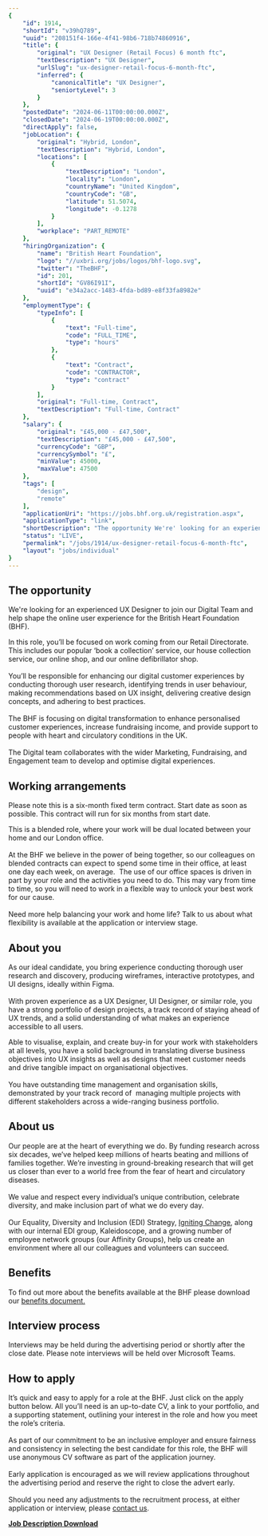 ```yaml
---
{
	"id": 1914,
	"shortId": "v39hQ789",
	"uuid": "208151f4-166e-4f41-98b6-718b74860916",
	"title": {
		"original": "UX Designer (Retail Focus) 6 month ftc",
		"textDescription": "UX Designer",
		"urlSlug": "ux-designer-retail-focus-6-month-ftc",
		"inferred": {
			"canonicalTitle": "UX Designer",
			"seniortyLevel": 3
		}
	},
	"postedDate": "2024-06-11T00:00:00.000Z",
	"closedDate": "2024-06-19T00:00:00.000Z",
	"directApply": false,
	"jobLocation": {
		"original": "Hybrid, London",
		"textDescription": "Hybrid, London",
		"locations": [
			{
				"textDescription": "London",
				"locality": "London",
				"countryName": "United Kingdom",
				"countryCode": "GB",
				"latitude": 51.5074,
				"longitude": -0.1278
			}
		],
		"workplace": "PART_REMOTE"
	},
	"hiringOrganization": {
		"name": "British Heart Foundation",
		"logo": "//uxbri.org/jobs/logos/bhf-logo.svg",
		"twitter": "TheBHF",
		"id": 201,
		"shortId": "GV86I91I",
		"uuid": "e34a2acc-1483-4fda-bd89-e8f33fa8982e"
	},
	"employmentType": {
		"typeInfo": [
			{
				"text": "Full-time",
				"code": "FULL_TIME",
				"type": "hours"
			},
			{
				"text": "Contract",
				"code": "CONTRACTOR",
				"type": "contract"
			}
		],
		"original": "Full-time, Contract",
		"textDescription": "Full-time, Contract"
	},
	"salary": {
		"original": "£45,000 - £47,500",
		"textDescription": "£45,000 - £47,500",
		"currencyCode": "GBP",
		"currencySymbol": "£",
		"minValue": 45000,
		"maxValue": 47500
	},
	"tags": [
		"design",
		"remote"
	],
	"applicationUri": "https://jobs.bhf.org.uk/registration.aspx",
	"applicationType": "link",
	"shortDescription": "The opportunity We're' looking for an experienced UX Designer to join our Digital Team and help shape the online user experience for the British Heart Foundation (BHF). In this role, you’ll’ be",
	"status": "LIVE",
	"permalink": "/jobs/1914/ux-designer-retail-focus-6-month-ftc",
	"layout": "jobs/individual"
}
---
```

<h2>The opportunity</h2><p>We're looking for an experienced UX Designer to join our Digital Team and help shape the online user experience for the British Heart Foundation (BHF).&nbsp;</p><p>In this role, you’ll be focused on work coming from our Retail Directorate. This includes our popular ‘book a collection’ service, our house collection service, our online shop, and our online defibrillator shop.<br><br>You’ll be responsible for enhancing our digital customer experiences by conducting thorough user research, identifying trends in user behaviour, making recommendations based on UX insight, delivering creative design concepts, and adhering to best practices.<br><br>The BHF is focusing on digital transformation to enhance personalised customer experiences, increase fundraising income, and provide support to people with heart and circulatory conditions in the UK.&nbsp;<br><br>The Digital team collaborates with the wider Marketing, Fundraising, and Engagement team to develop and optimise digital experiences.</p><h2>Working arrangements</h2><p>Please note this is a six-month fixed term contract. Start date as soon as possible. This contract will run for six months from start date.</p><p>This is a blended role, where your work will be dual located between your home and our London office.<br><br>At the BHF we believe in the power of being together, so our colleagues on blended contracts can expect to spend some time in their office, at least one day each week, on average.&nbsp; The use of our office spaces is driven in part by your role and the activities you need to do. This may vary from time to time, so you will need to work in a flexible way to unlock your best work for our cause.<br><br>Need more help balancing your work and home life? Talk to us about what flexibility is available at the application or interview stage.</p><h2>About you</h2><p>As our ideal candidate, you bring experience conducting thorough user research and discovery, producing wireframes, interactive prototypes, and UI designs, ideally within Figma.&nbsp;<br><br>With proven experience as a UX Designer, UI Designer, or similar role, you have a strong portfolio of design projects, a track record of staying ahead of UX trends, and a solid understanding of what makes an experience accessible to all users.</p><p>Able to visualise, explain, and create buy-in for your work with stakeholders at all levels, you have a solid background in translating diverse business objectives into UX insights as well as designs that meet customer needs and drive tangible impact on organisational objectives.<br><br>You have outstanding time management and organisation skills, demonstrated by your track record of&nbsp; managing multiple projects with different stakeholders across a wide-ranging business portfolio.</p><h2>About us</h2><p>Our people are at the heart of everything we do. By funding research across six decades, we’ve helped keep millions of hearts beating and millions of families together. We’re investing in ground-breaking research that will get us closer than ever to a world free from the fear of heart and circulatory diseases.<br><br>We value and respect every individual’s unique contribution, celebrate diversity, and make inclusion part of what we do every day.<br><br>Our Equality, Diversity and Inclusion (EDI) Strategy, <a target="_blank" rel="noopener noreferrer nofollow" href="https://www.bhf.org.uk/what-we-do/equality-diversity-and-inclusion">Igniting Change</a>, along with our internal EDI group, Kaleidoscope, and a growing number of employee network groups (our Affinity Groups), help us create an environment where all our colleagues and volunteers can succeed.</p><h2>Benefits</h2><p>To find out more about the benefits available at the BHF please download our <a target="_blank" rel="noopener noreferrer nofollow" href="https://jobs.bhf.org.uk/popups/displayfile.aspx?StoredFilePathID=ck6z7EwEoigFC-16kCG-4Q">benefits document.</a></p><h2>Interview process</h2><p>Interviews may be held during the advertising period or shortly after the close date. Please note interviews will be held over Microsoft Teams.</p><h2>How to apply</h2><p>It’s quick and easy to apply for a role at the BHF. Just click on the apply button below. All you’ll need is an up-to-date CV, a link to your portfolio, and a supporting statement, outlining your interest in the role and how you meet the role’s criteria.<br><br>As part of our commitment to be an inclusive employer and ensure fairness and consistency in selecting the best candidate for this role, the BHF will use anonymous CV software as part of the application journey.<br><br>Early application is encouraged as we will review applications throughout the advertising period and reserve the right to close the advert early.<br><br>Should you need any adjustments to the recruitment process, at either application or interview, please <a target="_blank" rel="noopener noreferrer nofollow" href="https://jobs.bhf.org.uk/contact.aspx">contact us</a>.</p><p><a target="_blank" rel="noopener noreferrer nofollow" href="https://jobs.bhf.org.uk/popups/displayfile.aspx?StoredFilePathID=HblpumD6GiTR5HOSPVP1hw"><strong>Job Description Download</strong></a></p>
